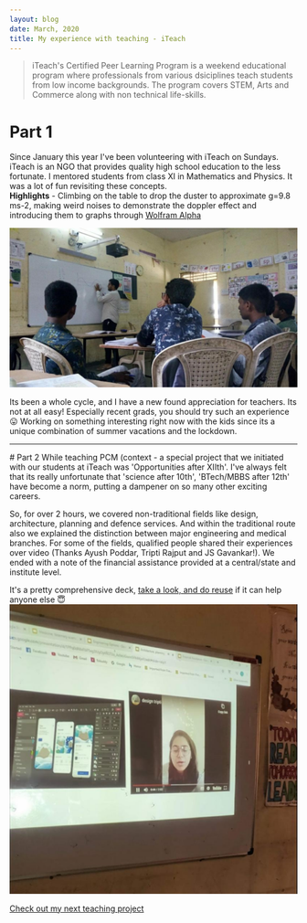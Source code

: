 ```yaml
---
layout: blog
date: March, 2020
title: My experience with teaching - iTeach
---
```


<!-- <h1 class="display-1">My experience with teaching</h1> -->

>iTeach's Certified Peer Learning Program is a weekend educational program where professionals from various dsiciplines teach students from low income backgrounds. The program covers STEM, Arts and Commerce along with non technical life-skills.

# Part 1
Since January this year I've been volunteering with iTeach on Sundays. iTeach is an NGO that provides quality high school education to the less fortunate. I mentored students from class XI in Mathematics and Physics. It was a lot of fun revisiting these concepts. <br>**Highlights** - Climbing on the table to drop the duster to approximate g=9.8 ms-2, making weird noises to demonstrate the doppler effect and introducing them to graphs through [Wolfram Alpha](https://www.wolframalpha.com/)

<img src="/blogs/iteach_images/physicsclass.jpeg">

Its been a whole cycle, and I have a new found appreciation for teachers. Its not at all easy! Especially recent grads, you should try such an experience 😛
Working on something interesting right now with the kids since its a unique combination of summer vacations and the lockdown.
<hr>
# Part 2
While teaching PCM (context -  a special project that we initiated with our students at iTeach was 'Opportunities after XIIth'. I've always felt that its really unfortunate that 'science after 10th', 'BTech/MBBS after 12th' have become a norm, putting a dampener on so many other exciting careers.

So, for over 2 hours, we covered non-traditional fields like design, architecture, planning and defence services. And within the traditional route also we explained the distinction between major engineering and medical branches. For some of the fields, qualified people shared their experiences over video (Thanks Ayush Poddar, Tripti Rajput and JS Gavankar!). 
We ended with a note of the financial assistance provided at a central/state and institute level.

It's a pretty comprehensive deck, [take a look, and do reuse](https://drive.google.com/drive/u/0/mobile/folders/1uCIGXLmXqIXPEvD4SaDop0_hKOe7gXhT) if it can help anyone else 😇
<img src="/blogs/iteach_images/Annotation 2020-08-17 051939.png">

<a href="iteach3.html">Check out my next teaching project</a>
